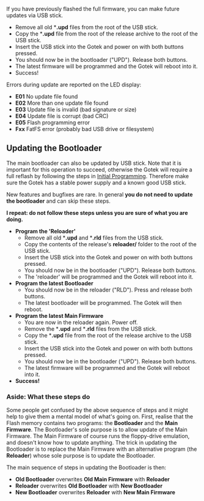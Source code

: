 If you have previously flashed the full firmware, you can make future
updates via USB stick.

- Remove all old ***.upd** files from the root of the USB stick.
- Copy the ***.upd** file from the root of the release archive to the root of
  the USB stick.
- Insert the USB stick into the Gotek and power on with both buttons pressed.
- You should now be in the bootloader ("UPD"). Release both buttons.
- The latest firmware will be programmed and the Gotek will reboot into it.
- Success!

Errors during update are reported on the LED display:
- **E01** No update file found
- **E02** More than one update file found
- **E03** Update file is invalid (bad signature or size)
- **E04** Update file is corrupt (bad CRC)
- **E05** Flash programming error
- **Fxx** FatFS error (probably bad USB drive or filesystem)

## Updating the Bootloader

The main bootloader can also be updated by USB stick. Note that it is
important for this operation to succeed, otherwise the Gotek will require
a full reflash by following the steps in
[Initial Programming](#initial-programming). Therefore make sure the
Gotek has a stable power supply and a known good USB stick.

New features and bugfixes are rare. In general **you do not need to
update the bootloader** and can skip these steps.

**I repeat: do not follow these steps unless you are sure of what you are
doing.**

- **Program the 'Reloader'**
  - Remove all old ***.upd** and ***.rld** files from the USB stick.
  - Copy the contents of the release's **reloader/** folder to the root of
  the USB stick.
  - Insert the USB stick into the Gotek and power on with both buttons
  pressed.
  - You should now be in the bootloader ("UPD"). Release both buttons.
  - The 'reloader' will be programmed and the Gotek will reboot into it.
- **Program the latest Bootloader**
  - You should now be in the reloader ("RLD"). Press and release both buttons.
  - The latest bootloader will be programmed. The Gotek will then reboot.
- **Program the latest Main Firmware**
  - You are now in the reloader again. Power off.
  - Remove the ***.upd** and ***.rld** files from the USB stick.
  - Copy the ***.upd** file from the root of the release archive to the USB
  stick.
  - Insert the USB stick into the Gotek and power on with both
  buttons pressed.
  - You should now be in the bootloader ("UPD"). Release both buttons.
  - The latest firmware will be programmed and the Gotek will reboot into it.
- **Success!**

### Aside: What these steps do

Some people get confused by the above sequence of steps and it might
help to give them a mental model of what's going on. First, realise
that the Flash memory contains two programs: the **Bootloader** and
the **Main Firmware**. The Bootloader's sole purpose is to allow
update of the Main Firmware. The Main Firmware of course runs the
floppy-drive emulation, and doesn't know how to update anything. The
trick in updating the Bootloader is to replace the Main Firmware with
an alternative program (the **Reloader**) whose sole purpose is to
update the Bootloader.

The main sequence of steps in updating the Bootloader is then:

- **Old Bootloader** overwrites **Old Main Firmware** with **Reloader**
- **Reloader** overwrites **Old Bootloader** with **New Bootloader**
- **New Bootloader** overwrites **Reloader** with **New Main Firmware**

